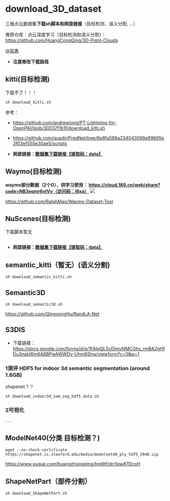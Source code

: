 
<!--
 * @Author: your name
 * @Date: 2020-11-07 11:26:53
 * @LastEditTime: 2020-11-07 13:04:00
 * @LastEditors: Please set LastEditors
 * @Description: In User Settings Edit
 * @FilePath: /download_3D_dataset/README.md
-->
# download_3D_dataset
三维点云数据集**下载sh脚本和网盘链接**（目标检测，语义分割,   ...）

推荐仓库：点云深度学习（目标检测和语义分割）：https://github.com/HuangCongQing/3D-Point-Clouds

@[双愚](https://github.com/HuangCongQing)

* **注意修改下载路径**

## kitti(目标检测)

下载不了！！！

```
sh download_kitti.sh
```
参考：
* https://github.com/andrewjong/PT-Lightning-for-OpenPAI/blob/30037f1b1f/download_kitti.sh
* https://github.com/quadjr/PredNet/tree/6e8fa589a234043096e69695e2f03ef555e30ae5/scripts

* **网盘链接：[数据集下载链接【提取码：data】](https://pan.baidu.com/share/init?surl=MS_A2-YRvFj1LsL85RuQiQ)**

## Waymo(目标检测)

**waymo部分数据（2个G），供学习使用：  https://cloud.189.cn/web/share?code=NB3eqmr6vIVv（访问码：l6xa）**
![](https://cdn.nlark.com/yuque/0/2023/png/232596/1692608723348-db584820-bb51-4f2b-983b-82ef8fb5478c.png)


https://github.com/RalphMao/Waymo-Dataset-Tool


## NuScenes(目标检测)
下载脚本暂无

```

```

* **网盘链接：[数据集下载链接【提取码：data】](https://pan.baidu.com/share/init?surl=MS_A2-YRvFj1LsL85RuQiQ)**

## semantic_kitti（暂无）(语义分割)

```
sh download_semantic_kitti.sh
```



## Semantic3D
```
sh download_semantic3d.sh
```

https://github.com/QingyongHu/RandLA-Net



## S3DIS


* 下载链接：https://docs.google.com/forms/d/e/1FAIpQLScDimvNMCGhy_rmBA2gHfDu3naktRm6A8BPwAWWDv-Uhm6Shw/viewform?c=0&w=1

###   1测评  HDF5 for indoor 3d semantic segmentation (around 1.6GB)

shapenet？？

```
sh download_indoor3d_sem_seg_hdf5_data.sh
```

### 2可视化

```
...
```


## ModelNet40(分类  目标检测？)

```
wget --no-check-certificate https://shapenet.cs.stanford.edu/media/modelnet40_ply_hdf5_2048.zip
```
https://www.yuque.com/huangzhongqing/hre6tf/drr1pw#7DcoH


## ShapeNetPart（部件分割）


```
sh download_ShapeNetPart.sh
```
